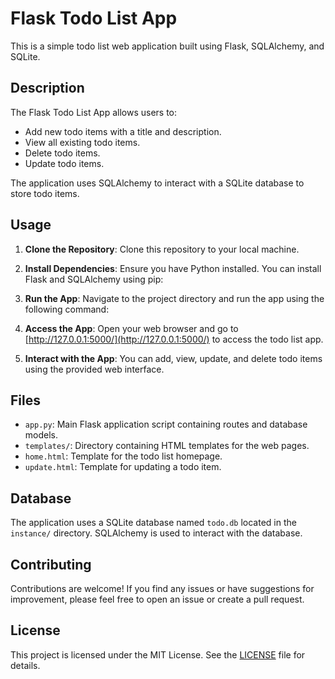 # Flask Todo List App

This is a simple todo list web application built using Flask, SQLAlchemy, and SQLite.

## Description

The Flask Todo List App allows users to:

- Add new todo items with a title and description.
- View all existing todo items.
- Delete todo items.
- Update todo items.

The application uses SQLAlchemy to interact with a SQLite database to store todo items.

## Usage

1. **Clone the Repository**: Clone this repository to your local machine.

2. **Install Dependencies**: Ensure you have Python installed. You can install Flask and SQLAlchemy using pip:

3. **Run the App**: Navigate to the project directory and run the app using the following command:

4. **Access the App**: Open your web browser and go to [http://127.0.0.1:5000/](http://127.0.0.1:5000/) to access the todo list app.

5. **Interact with the App**: You can add, view, update, and delete todo items using the provided web interface.

## Files

- `app.py`: Main Flask application script containing routes and database models.
- `templates/`: Directory containing HTML templates for the web pages.
- `home.html`: Template for the todo list homepage.
- `update.html`: Template for updating a todo item.

## Database

The application uses a SQLite database named `todo.db` located in the `instance/` directory. SQLAlchemy is used to interact with the database.

## Contributing

Contributions are welcome! If you find any issues or have suggestions for improvement, please feel free to open an issue or create a pull request.

## License

This project is licensed under the MIT License. See the [LICENSE](LICENSE) file for details.

